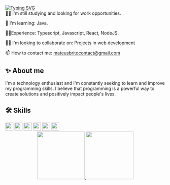 [![Typing SVG](https://readme-typing-svg.demolab.com?font=Popins&size=28&pause=1000&color=5D46C0&width=435&lines=Hi%2C+im+Mateus+Brito)](https://git.io/typing-svg)
<br>
👩‍💻 I'm still studying and looking for work opportunities.

🧠 I'm learning: Java.

🐱‍🏍Experience: Typescript, Javascript, React, NodeJS.

👯‍♀️ I'm looking to collaborate on: Projects in web development

📫 How to contact me: mateusbritocontact@gmail.com

## ✨ About me
I'm a technology enthusiast and I'm constantly seeking to learn and improve my programming skills. I believe that programming is a powerful way to create solutions and positively impact people's lives.

## 🛠 Skills
<div align="left">
  <img height="25em" src="https://img.shields.io/badge/JavaScript-F7DF1E?style=for-the-badge&logo=javascript&logoColor=black"/>
  <img height="25em" src="https://img.shields.io/badge/HTML5-E34F26?style=for-the-badge&logo=html5&logoColor=white"/>
  <img height="25em" src="https://img.shields.io/badge/CSS3-1572B6?style=for-the-badge&logo=css3&logoColor=white"/>
  <img height="25em" src="https://img.shields.io/badge/React-20232A?style=for-the-badge&logo=react&logoColor=61DAFB"/>
  <img height="25em" src="https://img.shields.io/badge/TypeScript-007ACC?style=for-the-badge&logo=typescript&logoColor=white" />
  <img height="25em" src="https://img.shields.io/badge/Java-ED8B00?style=for-the-badge&logo=openjdk&logoColor=white" />

</div>
<div align="center">
 <a href="https://github.com/Mateusbrito1">
 <img height="150em" src="https://github-readme-stats.vercel.app/api?username=Mateusbrito1&show_icons=true&theme=radical"/>
 <img height="150em" src="https://github-readme-stats.vercel.app/api/top-langs/?username=Mateusbrito1&layout=compact&langs_count=7&theme=radical"/>
</div>
  


